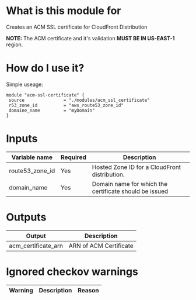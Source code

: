 # What is this module for
Creates an ACM SSL certificate for CloudFront Distribution

**NOTE:** The ACM certificate and it's validation **MUST BE IN US-EAST-1** region.

# How do I use it?
Simple useage:

```hcl
module "acm-ssl-certificate" {
 source               = "./modules/acm_ssl_certificate" 
 r53_zone_id          = "aws_route53_zone_id"
 domaine_name         = "myDomain"
}
```

# Inputs
|Variable name|Required|Description|
|-------------|--------|-----------|
|route53_zone_id|Yes|Hosted Zone ID for a CloudFront distribution.|
|domain_name|Yes|Domain name for which the certificate should be issued|


# Outputs
|Output|Description|
|---|---|
|acm_certificate_arn|ARN of ACM Certificate|


# Ignored checkov warnings

|Warning|Description|Reason|
|---|---|---|
